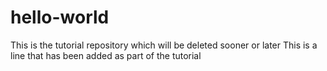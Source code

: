 # hello-world
This is the tutorial repository which will be deleted sooner or later
This is a line that has been added as part of the tutorial
